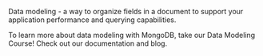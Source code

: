 Data modeling - a way to organize fields in a document to support your application performance and querying capabilities.

To learn more about data modeling with MongoDB, take our Data Modeling Course! Check out our documentation and blog.